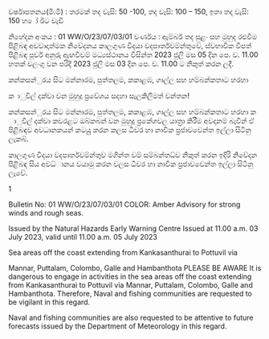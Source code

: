 වර්ෂාපතනය(මි.මී) : තරමක් තද වැසි: 50 -100, තද වැසි: 100 – 150, ඉතා තද වැසි: 150 හ ෝ ඊට වැඩි

නිහේදන අංකය : 01 WW/O/23/07/03/01 වර්ණය : ඇම්බර් තද සුළං සහ මුහුද රළුවීම පිළිබඳ අවවාදාත්මක නිවේදනය කාලගුණ විදයා වදපාර්තවම්න්තුවේ, ස්වභාවික විපත් පිළිබඳ පූර්ව අනුරු ඇඟවීවම් මධ්‍යස්ථානය විසින්ත 2023 ජුලි මස 05 දින පෙ. ව. 11.00 හතක් වලංගු වන පරිදි 2023 ජුලි මස 03 දින පෙ. ව. 11.00 ට නිකුත් කරන ලදී.

කන්කසන්ුරය සිට මන්නාරම, පුත්තලම, කකාළඹ, ගාල්ල සහ හම්බන්කතාට හරහා

ක ාුවිල් දක්වා වන මුහුදු ප්‍රවේශය සදහා සැලකිලිමත් වන්තන!

කන්කසන්ුරය සිට මන්නාරම, පුත්තලම, කකාළඹ, ගාල්ල සහ හම්බන්කතාට හරහා ක ාුවිල් දක්වා කවරළට ඔබ්කබන් වන මුහුදු ප්‍රකේශවල යාත්‍රා කිරීම අවදානම් බැවින් ඒ පිළිබඳව අවධානකයන් කටයුු කරන කලස ධීවර හා නාවික ප්‍රජාවවෙන්ත ඉල්ලා සිටිනු ලැකබ්.

කාලගුණ විදයා වදපාර්තවම්න්තුව මගින්ත වම් සම්බන්තධ්‍ව නිකුත් කරන ඉදිරි නිවේදන පිළිබඳ සිය අවධ්‍ානය වයාමු කරන වලස ධීවර හා නාවික ප්‍රජාවවෙන්ත ඉල්ලා සිටිනු ලැවේ.

1

Bulletin No: 01 WW/O/23/07/03/01 COLOR: Amber Advisory for strong winds and rough seas.

Issued by the Natural Hazards Early Warning Centre Issued at 11.00 a.m. 03 July 2023, valid until 11.00 a.m. 05 July 2023

Sea areas off the coast extending from Kankasanthurai to Pottuvil via

Mannar, Puttalam, Colombo, Galle and Hambanthota PLEASE BE AWARE It is dangerous to engage in activities in the sea areas off the coast extending from Kankasanthurai to Pottuvil via Mannar, Puttalam, Colombo, Galle and Hambanthota. Therefore, Naval and fishing communities are requested to be vigilant in this regard.

Naval and fishing communities are also requested to be attentive to future forecasts issued by the Department of Meteorology in this regard.